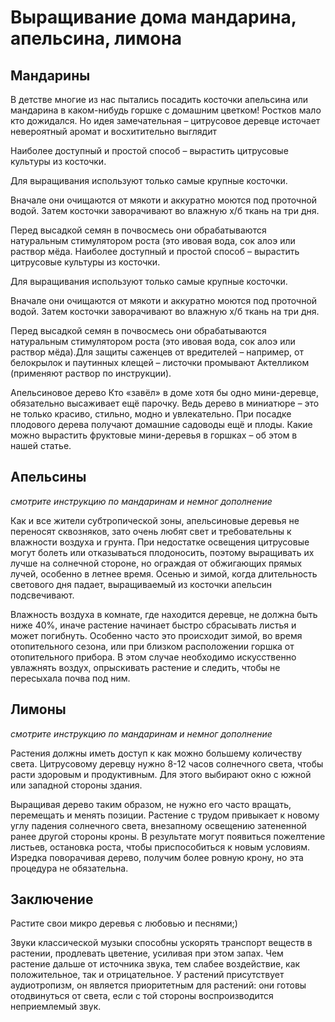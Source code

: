 # Выращивание дома мандарина, апельсина, лимона

## Мандарины

В детстве многие из нас пытались посадить косточки апельсина или мандарина в каком-нибудь горшке с домашним цветком! Ростков мало кто дожидался. Но идея замечательная – цитрусовое деревце источает невероятный аромат и восхитительно выглядит

Наиболее доступный и простой способ – вырастить цитрусовые культуры из косточки.

Для выращивания используют только самые крупные косточки.

Вначале они очищаются от мякоти и аккуратно моются под проточной водой. Затем косточки заворачивают во влажную х/б ткань на три дня.

Перед высадкой семян в почвосмесь они обрабатываются натуральным стимулятором роста (это ивовая вода, сок алоэ или раствор мёда.
Наиболее доступный и простой способ – вырастить цитрусовые культуры из косточки.

Для выращивания используют только самые крупные косточки.

Вначале они очищаются от мякоти и аккуратно моются под проточной водой. Затем косточки заворачивают во влажную х/б ткань на три дня.

Перед высадкой семян в почвосмесь они обрабатываются натуральным стимулятором роста (это ивовая вода, сок алоэ или раствор мёда).Для защиты саженцев от вредителей – например, от белокрылок и паутинных клещей – листочки промывают Актелликом (применяют раствор по инструкции).

Апельсиновое дерево
Кто «завёл» в доме хотя бы одно мини-деревце, обязательно высаживает ещё парочку. Ведь дерево в миниатюре – это не только красиво, стильно, модно и увлекательно. При посадке плодового дерева получают домашние садоводы ещё и плоды. Какие можно вырастить фруктовые мини-деревья в горшках – об этом в нашей статье.

## Апельсины

_смотрите инструкцию по мандаринам и немног дополнение_

Как и все жители субтропической зоны, апельсиновые деревья не переносят сквозняков, зато очень любят свет и требовательны к влажности воздуха и грунта. При недостатке освещения цитрусовые могут болеть или отказываться плодоносить, поэтому выращивать их лучше на солнечной стороне, но ограждая от обжигающих прямых лучей, особенно в летнее время. Осенью и зимой, когда длительность светового дня падает, выращиваемый из косточки апельсин подсвечивают.

Влажность воздуха в комнате, где находится деревце, не должна быть ниже 40%, иначе растение начинает быстро сбрасывать листья и может погибнуть. Особенно часто это происходит зимой, во время отопительного сезона, или при близком расположении горшка от отопительного прибора. В этом случае необходимо искусственно увлажнять воздух, опрыскивать растение и следить, чтобы не пересыхала почва под ним.

## Лимоны

_смотрите инструкцию по мандаринам и немног дополнение_

Растения должны иметь доступ к как можно большему количеству света. Цитрусовому деревцу нужно 8-12 часов солнечного света, чтобы расти здоровым и продуктивным. Для этого выбирают окно с южной или западной стороны здания.

Выращивая дерево таким образом, не нужно его часто вращать, перемещать и менять позиции. Растение с трудом привыкает к новому углу падения солнечного света, внезапному освещению затененной ранее другой стороны кроны. В результате могут появиться пожелтение листьев, остановка роста, чтобы приспособиться к новым условиям. Изредка поворачивая дерево, получим более ровную крону, но эта процедура не обязательна.

## Заключение

Растите свои микро деревья с любовью и песнями;)

Звуки классической музыки способны ускорять транспорт веществ в растении, продлевать цветение, усиливая при этом запах. Чем растение дальше от источника звука, тем слабее воздействие, как положительное, так и отрицательное. У растений присутствует аудиотропизм, он является приоритетным для растений: они готовы отодвинуться от света, если с той стороны воспроизводится неприемлемый звук.

